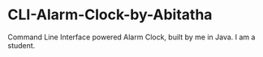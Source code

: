 # CLI-Alarm-Clock-by-Abitatha
Command Line Interface powered Alarm Clock, built by me in Java. I am a student.
